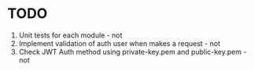 # TODO

1. Unit tests for each module - not
2. Implement validation of auth user when makes a request - not
3. Check JWT Auth method using private-key.pem and public-key.pem - not
